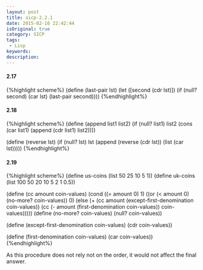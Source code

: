 ```yaml
---
layout: post
title: sicp-2.2.1
date: 2015-02-16 22:42:44
isOriginal: true
category: SICP
tags:
 - Lisp
keywords: 
description: 
---
```


#### 2.17

{%highlight scheme%}
(define (last-pair lst)
  (let ([second (cdr lst)])
    (if (null? second)
      (car lst)
      (last-pair second))))
{%endhighlight%}

#### 2.18

{%highlight scheme%}
(define (append list1 list2)
   (if (null? list1)
       list2
       (cons (car list1) (append (cdr list1) list2))))

(define (reverse lst)
  (if (null? lst)
    lst
    (append
      (reverse (cdr lst))
      (list (car lst)))))
{%endhighlight%}

#### 2.19

{%highlight scheme%}
(define us-coins (list 50 25 10 5 1))
(define uk-coins (list 100 50 20 10 5 2 1 0.5))

(define (cc amount coin-values)
  (cond ((= amount 0) 1)
        ((or (< amount 0) (no-more? coin-values)) 0)
        (else
         (+ (cc amount
                (except-first-denomination coin-values))
            (cc (- amount
                   (first-denomination coin-values))
                coin-values)))))
(define (no-more? coin-values)
  (null? coin-values))

(define (except-first-denomination coin-values)
  (cdr coin-values))

(define (first-denomination coin-values)
  (car coin-values))
{%endhighlight%}

As this procedure does not rely not on the order, it would not affect the final answer.
